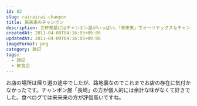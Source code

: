 ```yaml
---
id: 82
slug: rairairai-chanpon
title: 来来来のチャンポン
description: 三軒茶屋にはチャンポン屋がいっぱい。「来来来」でオーソドックスなチャンポンを食べたきました。
createdAt: 2011-04-09T04:16:05+09:00
updatedAt: 2011-04-09T04:16:05+09:00
imageFormat: png
category: 雑記
tags:
  - 雑記
  - 飲食店
---
```


<app-photo-image article-id="82" img-file-name="image_8.jpeg" caption="来来来のチャンポン"></app-photo-image>

<app-photo-image article-id="82" img-file-name="image_9.jpeg" caption="路地裏にひっそりと佇む店舗"></app-photo-image>

お店の場所は帰り道の途中でしたが、路地裏なのでこれまでお店の存在に気付かなかったです。チャンポン屋「長崎」の方が個人的には余計な味がなくて好きでした。食べログでは来来来の方が評価高いですね。

<app-external-link title="食べログ" note="來來來(三軒茶屋/ちゃんぽん)" link="https://tabelog.com/tokyo/A1317/A131706/13001390/" img-file-name="tabelog.png"></app-external-link>
